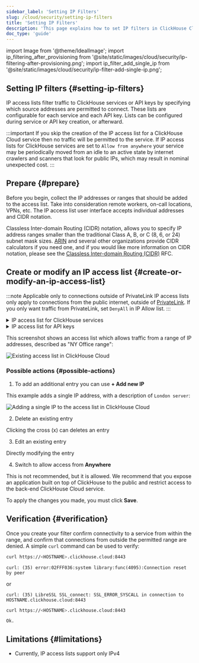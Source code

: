 ```yaml
---
sidebar_label: 'Setting IP Filters'
slug: /cloud/security/setting-ip-filters
title: 'Setting IP Filters'
description: 'This page explains how to set IP filters in ClickHouse Cloud to control access to ClickHouse services.'
doc_type: 'guide'
---
```


import Image from '@theme/IdealImage';
import ip_filtering_after_provisioning from '@site/static/images/cloud/security/ip-filtering-after-provisioning.png';
import ip_filter_add_single_ip from '@site/static/images/cloud/security/ip-filter-add-single-ip.png';

## Setting IP filters {#setting-ip-filters}

IP access lists filter traffic to ClickHouse services or API keys by specifying which source addresses are permitted to connect.  These lists are configurable for each service and each API key.  Lists can be configured during service or API key creation, or afterward.

:::important
If you skip the creation of the IP access list for a ClickHouse Cloud service then no traffic will be permitted to the service. If IP access lists for ClickHouse services are set to `Allow from anywhere` your service may be periodically moved from an idle to an active state by internet crawlers and scanners that look for public IPs, which may result in nominal unexpected cost.
:::

## Prepare {#prepare}
Before you begin, collect the IP addresses or ranges that should be added to the access list.  Take into consideration remote workers, on-call locations, VPNs, etc. The IP access list user interface accepts individual addresses and CIDR notation.

Classless Inter-domain Routing (CIDR) notation, allows you to specify IP address ranges smaller than the traditional Class A, B, or C (8, 6, or 24) subnet mask sizes. [ARIN](https://account.arin.net/public/cidrCalculator) and several other organizations provide CIDR calculators if you need one, and if you would like more information on CIDR notation, please see the [Classless Inter-domain Routing (CIDR)](https://www.rfc-editor.org/rfc/rfc4632.html) RFC.

## Create or modify an IP access list {#create-or-modify-an-ip-access-list}

:::note Applicable only to connections outside of PrivateLink
IP access lists only apply to connections from the public internet, outside of [PrivateLink](/cloud/security/private-link-overview).
If you only want traffic from PrivateLink, set `DenyAll` in IP Allow list.
:::

<details>
  <summary>IP access list for ClickHouse services</summary>

  When you create a ClickHouse service, the default setting for the IP allow list is 'Allow from nowhere.' 
  
  From your ClickHouse Cloud services list select the service and then select **Settings**.  Under the **Security** section, you will find the IP access list. Click on the Add IPs button.
  
  A sidebar will appear with options for you to configure:
  
- Allow incoming traffic from anywhere to the service
- Allow access from specific locations to the service
- Deny all access to the service
  
</details>
<details>
  <summary>IP access list for API keys</summary>

  When you create an API key, the default setting for the IP allow list is 'Allow from anywhere.'
  
  From the API key list, click the three dots next to the API key under the **Actions** column and select **Edit**. At the bottom of the screen you will find the IP access list and options to configure:

- Allow incoming traffic from anywhere to the service
- Allow access from specific locations to the service
- Deny all access to the service
  
</details>

This screenshot shows an access list which allows traffic from a range of IP addresses, described as "NY Office range":
  
<Image img={ip_filtering_after_provisioning} size="md" alt="Existing access list in ClickHouse Cloud" border/>

### Possible actions {#possible-actions}

1. To add an additional entry you can use **+ Add new IP**

  This example adds a single IP address, with a description of `London server`:

<Image img={ip_filter_add_single_ip} size="md" alt="Adding a single IP to the access list in ClickHouse Cloud" border/>

2. Delete an existing entry

  Clicking the cross (x) can deletes an entry

3. Edit an existing entry

  Directly modifying the entry

4. Switch to allow access from **Anywhere**

  This is not recommended, but it is allowed.  We recommend that you expose an application built on top of ClickHouse to the public and restrict access to the back-end ClickHouse Cloud service.

To apply the changes you made, you must click **Save**.

## Verification {#verification}

Once you create your filter confirm connectivity to a service from within the range, and confirm that connections from outside the permitted range are denied.  A simple `curl` command can be used to verify:
```bash title="Attempt rejected from outside the allow list"
curl https://<HOSTNAME>.clickhouse.cloud:8443
```
```response
curl: (35) error:02FFF036:system library:func(4095):Connection reset by peer
```
or
```response
curl: (35) LibreSSL SSL_connect: SSL_ERROR_SYSCALL in connection to HOSTNAME.clickhouse.cloud:8443
```

```bash title="Attempt permitted from inside the allow list"
curl https://<HOSTNAME>.clickhouse.cloud:8443
```
```response
Ok.
```

## Limitations {#limitations}

- Currently, IP access lists support only IPv4
